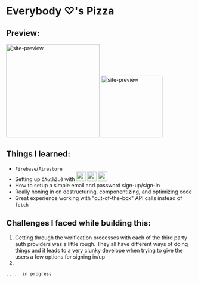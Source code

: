# Everybody &#9825;'s Pizza

## Preview:
<img src='/Users/paulsisson/projects/react/e-commerce-site/my-app/src/resources/preview-desktop.jpg' alt='site-preview' width='250px'/>
<img src='/Users/paulsisson/projects/react/e-commerce-site/my-app/src/resources/preview-mobile.jpg' alt='site-preview' height='165px'/>

## Things I learned:
- `Firebase`/`Firestore`
- Setting up `OAuth2.0` with <img src='/Users/paulsisson/projects/react/e-commerce-site/my-app/src/resources/google.svg' width='25px'/> <img src='/Users/paulsisson/projects/react/e-commerce-site/my-app/src/resources/github.svg' width='25px'/> <img src='/Users/paulsisson/projects/react/e-commerce-site/my-app/src/resources/facebook.svg' width='25px'/>
- How to setup a simple email and password sign-up/sign-in
- Really honing in on destructuring, componentizing, and optimizing code 
- Great experience working with "out-of-the-box" API calls instead of `fetch`

## Challenges I faced while building this:
1. Getting through the verification processes with each of the third party auth providers was a little rough. They all have different ways of doing things and it leads to a very clunky develope when trying to give the users a few options for signing in/up
2. 

`..... in progress`